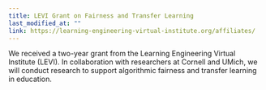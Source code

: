```yaml
---
title: LEVI Grant on Fairness and Transfer Learning
last_modified_at: ""
link: https://learning-engineering-virtual-institute.org/affiliates/
---
```


We received a two-year grant from the Learning Engineering Virtual Institute (LEVI). In collaboration with researchers at Cornell and UMich, we will conduct research to support algorithmic fairness and transfer learning in education.